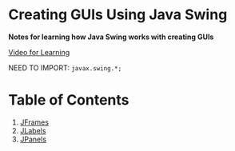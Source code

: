 # Creating GUIs Using Java Swing <br> 
**Notes for learning how Java Swing works with creating GUIs** 

[Video for Learning](https://www.youtube.com/watch?v=Kmgo00avvEw)

NEED TO IMPORT: `javax.swing.*;`
 
# Table of Contents
1. [JFrames](https://github.com/LeviKuhaulua/Coding-Notes/tree/main/Creating%20GUIs/Java%20Swing/JFrames) 
2. [JLabels](https://github.com/LeviKuhaulua/Coding-Notes/tree/main/Creating%20GUIs/Java%20Swing/JLabels)
3. [JPanels](https://github.com/LeviKuhaulua/Coding-Notes/tree/main/Creating%20GUIs/Java%20Swing/JPanels)